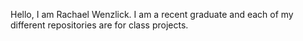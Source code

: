 Hello, I am Rachael Wenzlick. I am a recent graduate and each of my different repositories are for class projects.
